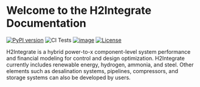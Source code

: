 # Welcome to the H2Integrate Documentation

[![PyPI version](https://badge.fury.io/py/h2integrate.svg)](https://badge.fury.io/py/h2integrate)
![CI Tests](https://github.com/NREL/H2Integrate/actions/workflows/ci.yml/badge.svg)
[![image](https://img.shields.io/pypi/pyversions/h2integrate.svg)](https://pypi.python.org/pypi/h2integrate)
[![License](https://img.shields.io/badge/License-BSD%203--Clause-blue.svg)](https://opensource.org/licenses/BSD-3-Clause)

H2Integrate is a hybrid power-to-x component-level system performance and financial modeling for control and design optimization.
H2Integrate currently includes renewable energy, hydrogen, ammonia, and steel.
Other elements such as desalination systems, pipelines, compressors, and storage systems can also be developed by users.

```{tableofcontents}
```
